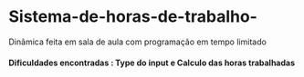 # Sistema-de-horas-de-trabalho-
Dinâmica feita em sala de aula com programação em tempo limitado
#### Dificuldades encontradas : Type do input e Calculo das horas trabalhadas 
